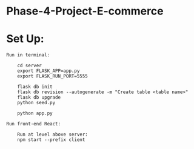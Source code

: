 # Phase-4-Project-E-commerce

# Set Up:
    
    Run in terminal:
        
        cd server
        export FLASK_APP=app.py
        export FLASK_RUN_PORT=5555
        
        flask db init
        flask db revision --autogenerate -m "Create table <table name>"
        flask db upgrade
        python seed.py
        
        python app.py

    Run front-end React:

        Run at level above server:
        npm start --prefix client